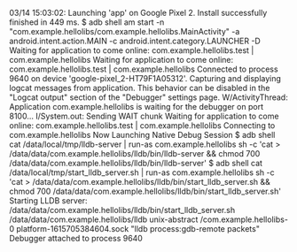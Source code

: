 
03/14 15:03:02: Launching 'app' on Google Pixel 2.
Install successfully finished in 449 ms.
$ adb shell am start -n "com.example.hellolibs/com.example.hellolibs.MainActivity" -a android.intent.action.MAIN -c android.intent.category.LAUNCHER -D
Waiting for application to come online: com.example.hellolibs.test | com.example.hellolibs
Waiting for application to come online: com.example.hellolibs.test | com.example.hellolibs
Connected to process 9640 on device 'google-pixel_2-HT79F1A05312'.
Capturing and displaying logcat messages from application. This behavior can be disabled in the "Logcat output" section of the "Debugger" settings page.
W/ActivityThread: Application com.example.hellolibs is waiting for the debugger on port 8100...
I/System.out: Sending WAIT chunk
Waiting for application to come online: com.example.hellolibs.test | com.example.hellolibs
Connecting to com.example.hellolibs
Now Launching Native Debug Session
$ adb shell cat /data/local/tmp/lldb-server | run-as com.example.hellolibs sh -c 'cat > /data/data/com.example.hellolibs/lldb/bin/lldb-server && chmod 700 /data/data/com.example.hellolibs/lldb/bin/lldb-server'
$ adb shell cat /data/local/tmp/start_lldb_server.sh | run-as com.example.hellolibs sh -c 'cat > /data/data/com.example.hellolibs/lldb/bin/start_lldb_server.sh && chmod 700 /data/data/com.example.hellolibs/lldb/bin/start_lldb_server.sh'
Starting LLDB server: /data/data/com.example.hellolibs/lldb/bin/start_lldb_server.sh /data/data/com.example.hellolibs/lldb unix-abstract /com.example.hellolibs-0 platform-1615705384604.sock "lldb process:gdb-remote packets"
Debugger attached to process 9640
